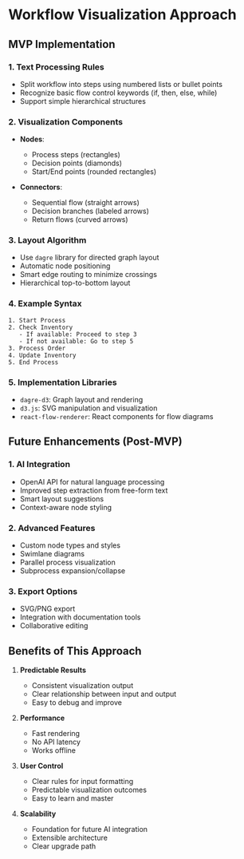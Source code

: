 # Workflow Visualization Approach

## MVP Implementation

### 1. Text Processing Rules
- Split workflow into steps using numbered lists or bullet points
- Recognize basic flow control keywords (if, then, else, while)
- Support simple hierarchical structures

### 2. Visualization Components
- **Nodes**:
  - Process steps (rectangles)
  - Decision points (diamonds)
  - Start/End points (rounded rectangles)
  
- **Connectors**:
  - Sequential flow (straight arrows)
  - Decision branches (labeled arrows)
  - Return flows (curved arrows)

### 3. Layout Algorithm
- Use `dagre` library for directed graph layout
- Automatic node positioning
- Smart edge routing to minimize crossings
- Hierarchical top-to-bottom layout

### 4. Example Syntax
```
1. Start Process
2. Check Inventory
   - If available: Proceed to step 3
   - If not available: Go to step 5
3. Process Order
4. Update Inventory
5. End Process
```

### 5. Implementation Libraries
- `dagre-d3`: Graph layout and rendering
- `d3.js`: SVG manipulation and visualization
- `react-flow-renderer`: React components for flow diagrams

## Future Enhancements (Post-MVP)

### 1. AI Integration
- OpenAI API for natural language processing
- Improved step extraction from free-form text
- Smart layout suggestions
- Context-aware node styling

### 2. Advanced Features
- Custom node types and styles
- Swimlane diagrams
- Parallel process visualization
- Subprocess expansion/collapse

### 3. Export Options
- SVG/PNG export
- Integration with documentation tools
- Collaborative editing

## Benefits of This Approach

1. **Predictable Results**
   - Consistent visualization output
   - Clear relationship between input and output
   - Easy to debug and improve

2. **Performance**
   - Fast rendering
   - No API latency
   - Works offline

3. **User Control**
   - Clear rules for input formatting
   - Predictable visualization outcomes
   - Easy to learn and master

4. **Scalability**
   - Foundation for future AI integration
   - Extensible architecture
   - Clear upgrade path
